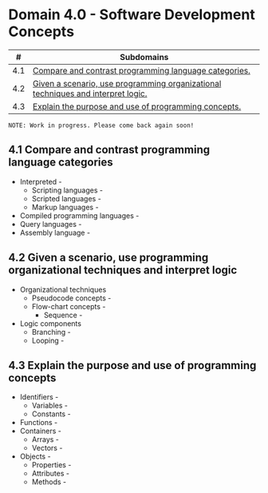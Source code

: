 # Domain 4.0 - Software Development Concepts

| # | Subdomains   | 
|---|---|
|4.1 | [Compare and contrast programming language categories.](https://github.com/erich-tech/ITF_Plus/tree/main/Domain_4-Software_Development#41-compare-and-contrast-programming-language-categories) |
|4.2 | [Given a scenario, use programming organizational techniques and interpret logic.](https://github.com/erich-tech/ITF_Plus/tree/main/Domain_4-Software_Development#42-given-a-scenario-use-programming-organizational-techniques-and-interpret-logic) |
|4.3 | [Explain the purpose and use of programming concepts.](https://github.com/erich-tech/ITF_Plus/tree/main/Domain_4-Software_Development#43-explain-the-purpose-and-use-of-programming-concepts) |

```
NOTE: Work in progress. Please come back again soon! 
```
## 4.1 Compare and contrast programming language categories
* Interpreted - 
	* Scripting languages - 
	* Scripted languages - 
	* Markup languages - 
* Compiled programming languages - 
* Query languages - 
* Assembly language - 

## 4.2 Given a scenario, use programming organizational techniques and interpret logic
* Organizational techniques
	* Pseudocode concepts - 
	* Flow-chart concepts - 
		* Sequence - 
* Logic components
	* Branching - 
	* Looping - 

## 4.3 Explain the purpose and use of programming concepts
* Identifiers - 
	* Variables - 
	* Constants - 
* Functions - 
* Containers - 
	* Arrays - 
	* Vectors - 
* Objects - 
	* Properties - 
	* Attributes - 
	* Methods - 
